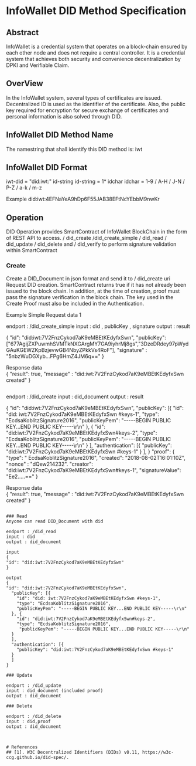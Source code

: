 # InfoWallet DID Method Specification

## Abstract
 InfoWallet is a credential system that operates on a block-chain ensured by each other node and does not require a central controller. 
It is a credential system that achieves both security and convenience decentralization by DPKI and Verifiable Claim.

## OverView
In the InfoWallet system, several types of certificates are issued. Decentralized ID is used as the identifier of the certificate.
Also, the public key required for encryption for secure exchange of certificates and personal information is also solved through DID.


## InfoWallet DID Method Name

The namestring that shall identify this DID method is: iwt


## InfoWallet DID Format

iwt-did   = "did:iwt:" id-string 
id-string = 1* idchar
idchar    = 1-9 / A-H / J-N / P-Z / a-k / m-z 

Example
did:iwt:4EFNaYeA9hDp6F55JAB38EFtNcYEbbM9nwKr

## Operation
DID Operation provides SmartContract of InfoWallet BlockChain in the form of REST API to access.
/ did_create /did_create_simple / did_read / did_update / did_delete and / did_verify to perform signature validation within SmartContract

### Create

Create a DID_Document in json format and send it to / did_create uri
Request DID creation. SmartContract returns true if it has not already been issued to the block chain.
In addition, at the time of creation, proof must pass the signature verification in the block chain.
The key used in the Create Proof must also be included in the Authentication.

Example
Simple Request data 1

endport : /did_create_simple
input : did , publicKey , signature
output : result

{
"id": "did:iwt:7V2FnzCykod7aK9eMBEtKEdyfxSwn",
"publicKey": ["677AgijZXPuwmhSVMTkNXGArgMY7GA9iyhrMj8gs","3DzeDRdey97pWydGAuKGEWZKpBzjevwGB4NbyZPkkVs4RoF"],
"signature" : "5nbzWuDGXyb...FPg6HmZ4JM6q=="
}

Response data	
{
"result": true,
"message" : "did:iwt:7V2FnzCykod7aK9eMBEtKEdyfxSwn created"
}
```

```
endport : /did_create
input : did_document
output : result

{
"id": "did:iwt:7V2FnzCykod7aK9eMBEtKEdyfxSwn",
  "publicKey": [{
    "id": "did: iwt:7V2FnzCykod7aK9eMBEtKEdyfxSwn #keys-1",
    "type": "EcdsaKoblitzSignature2016",
    "publicKeyPem": "-----BEGIN PUBLIC KEY...END PUBLIC KEY-----\r\n"
  }, {
    "id": "did:iwt:7V2FnzCykod7aK9eMBEtKEdyfxSwn#keys-2",
    "type": "EcdsaKoblitzSignature2016",
     "publicKeyPem": "-----BEGIN PUBLIC KEY...END PUBLIC KEY-----\r\n"
  }
  ],
  "authentication": [{
    "publicKey": "did:iwt:7V2FnzCykod7aK9eMBEtKEdyfxSwn #keys-1"
  } 
  ],
}
"proof": {
    "type": " EcdsaKoblitzSignature2016",
    "created": "2018-08-02T16:01:10Z",
	"nonce" : "dQew214232".
    "creator": "did:iwt:7V2FnzCykod7aK9eMBEtKEdyfxSwn#keys-1",
    "signatureValue": "Ee2.....=="
}

Response data	
{
"result": true,
"message" : "did:iwt:7V2FnzCykod7aK9eMBEtKEdyfxSwn created"
}
```

### Read 
Anyone can read DID_Document with did

endport : /did_read
input : did
output : did_document

input
{
"id": "did:iwt:7V2FnzCykod7aK9eMBEtKEdyfxSwn"
}

output
{
"id": "did:iwt:7V2FnzCykod7aK9eMBEtKEdyfxSwn",
  "publicKey": [{
    "id": "did: iwt:7V2FnzCykod7aK9eMBEtKEdyfxSwn #keys-1",
    "type": "EcdsaKoblitzSignature2016",
    "publicKeyPem": "-----BEGIN PUBLIC KEY...END PUBLIC KEY-----\r\n"
  }, {
    "id": "did:iwt:7V2FnzCykod7aK9eMBEtKEdyfxSwn#keys-2",
    "type": "EcdsaKoblitzSignature2016",
     "publicKeyPem": "-----BEGIN PUBLIC KEY...END PUBLIC KEY-----\r\n"
  }
  ],
  "authentication": [{
    "publicKey": "did:iwt:7V2FnzCykod7aK9eMBEtKEdyfxSwn #keys-1"
  } 
  ]
}

### Update

endport : /did_update
input : did_document (included proof)
output : did_document

### Delete

endport : /did_delete
input : did,proof
output : did_document



# References
## [1]. W3C Decentralized Identifiers (DIDs) v0.11, https://w3c-ccg.github.io/did-spec/.
